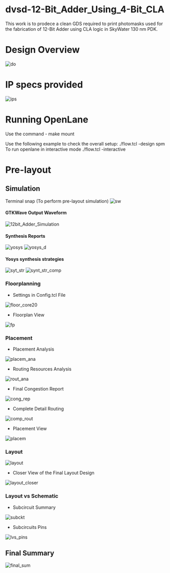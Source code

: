 # dvsd-12-Bit_Adder_Using_4-Bit_CLA
This work is to prodece a clean GDS required to print photomasks used for the fabrication of 12-Bit Adder using CLA logic in SkyWater 130 nm PDK. 

# Design Overview
![do](https://user-images.githubusercontent.com/52724861/131190490-52b08edb-dfc4-438d-b01d-22ad6545d28e.png)

# IP specs provided
![ips](https://user-images.githubusercontent.com/52724861/131190599-90534f57-cbe0-485c-a4a7-d5c01278462d.png)


# Running OpenLane
Use the command - make mount

Use the following example to check the overall setup:
./flow.tcl -design spm
To run openlane in interactive mode
./flow.tcl -interactive


# Pre-layout
## Simulation
Terminal snap (To perform pre-layout simulation)
![sw](https://user-images.githubusercontent.com/52724861/131189482-424db285-a3c6-4ddb-92a1-1d7f0bf54921.png)

#### GTKWave Output Waveform
![12bit_Adder_Simulation](https://user-images.githubusercontent.com/52724861/131189559-6e7e631b-0213-42ff-b48d-ecbad05e19a2.png)

#### Synthesis Reports
![yosys](https://user-images.githubusercontent.com/52724861/131190367-30fb5795-6ab9-4d62-aadb-34d64851de76.png)
![yosys_d](https://user-images.githubusercontent.com/52724861/131191005-b9a409ac-a062-42b7-bbe4-6021ad53204a.png)

#### Yosys synthesis strategies
![syt_str](https://user-images.githubusercontent.com/52724861/131194132-b9cdbb83-3bad-4edd-ac62-92bfacf7911b.png)
![synt_str_comp](https://user-images.githubusercontent.com/52724861/131194138-68ba7ed4-cb0b-49ce-8fe8-68b8103f7060.png)

### Floorplanning
- Settings in Config.tcl File

![floor_core20](https://user-images.githubusercontent.com/52724861/131195109-cd6291c6-2c8a-4286-a40c-8494286f1fa9.png)

- Floorplan View

![fp](https://user-images.githubusercontent.com/52724861/131197719-a91e4f6b-127d-4211-8c77-79fc7711f4a5.png)

### Placement
- Placement Analysis

![placem_ana](https://user-images.githubusercontent.com/52724861/131198401-c7654856-0a51-4141-9497-ab4febd547e0.png)

- Routing Resources Analysis

![rout_ana](https://user-images.githubusercontent.com/52724861/131203035-dcc61a5c-67d0-4761-94dc-93466304077c.png)

- Final Congestion Report

![cong_rep](https://user-images.githubusercontent.com/52724861/131203060-bd16235d-c39b-4bc9-a05b-2a9db12facce.png)

- Complete Detail Routing

![comp_rout](https://user-images.githubusercontent.com/52724861/131203083-a1c5e6b8-8367-4430-aafb-1fc23cc1914b.png)

- Placement View

![placem](https://user-images.githubusercontent.com/52724861/131198167-6e192e0d-7511-492a-963a-f40ae35a504b.png)

### Layout

![layout](https://user-images.githubusercontent.com/52724861/131203118-92bb560e-e4c4-4bc6-a350-722b5235e71e.png)
- Closer View of the Final Layout Design

![layout_closer](https://user-images.githubusercontent.com/52724861/131203139-a2ff1dbd-9434-489b-bca1-5ded9a5e15b4.png)
 
### Layout vs Schematic

- Subcircuit Summary

![subckt](https://user-images.githubusercontent.com/52724861/131203167-686bd830-94ca-488e-91bf-13057ecabcde.png)

- Subcircuits Pins

![lvs_pins](https://user-images.githubusercontent.com/52724861/131203218-2a29b06a-b6b0-4448-98c4-5ff8dbb97b49.png)

## Final Summary

![final_sum](https://user-images.githubusercontent.com/52724861/131203272-aadc705b-ce25-4b5a-9bd0-e4825e2d63d3.png)



